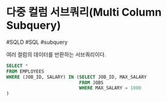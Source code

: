 # 다중 컬럼 서브쿼리(Multi Column Subquery)

#SQLD #SQL #subquery 

여러 컬럼의 데이터를 반환하는 서브쿼리이다.

```SQL
SELECT *
FROM EMPLOYEES
WHERE (JOB_ID, SALARY) IN (SELECT JOB_ID, MAX_SALARY
						   FROM JOBS
						   WHERE MAX_SALARY = 1000
)
```



